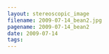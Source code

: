 ```yaml
---
layout: stereoscopic_image
filename: 2009-07-14_bean2.jpg
pagename: 2009-07-14_bean2
date: 2009-07-14
tags:
---
```

